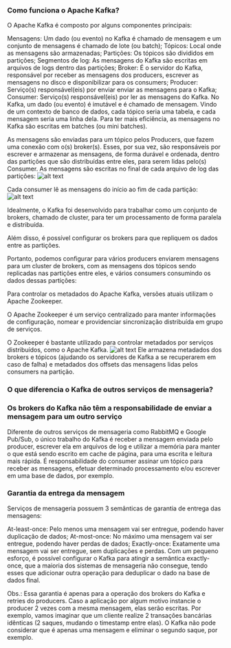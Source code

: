 
### Como funciona o Apache Kafka?
O Apache Kafka é composto por alguns componentes principais:

Mensagens: Um dado (ou evento) no Kafka é chamado de mensagem e um conjunto de mensagens é chamado de lote (ou batch);
Tópicos: Local onde as mensagens são armazenadas;
Partições: Os tópicos são divididos em partições;
Segmentos de log: As mensagens do Kafka são escritas em arquivos de logs dentro das partições;
Broker: É o servidor do Kafka, responsável por receber as mensagens dos producers, escrever as mensagens no disco e disponibilizar para os consumers;
Producer: Serviço(s) responsável(eis) por enviar enviar as mensagens para o Kafka;
Consumer: Serviço(s) responsável(eis) por ler as mensagens do Kafka.
No Kafka, um dado (ou evento) é imutável e é chamado de mensagem. Vindo de um contexto de banco de dados, cada tópico seria uma tabela, e cada mensagem seria uma linha dela. Para ter mais eficiência, as mensagens no Kafka são escritas em batches (ou mini batches).

As mensagens são enviadas para um tópico pelos Producers, que fazem uma conexão com o(s) broker(s). Esses, por sua vez, são responsáveis por escrever e armazenar as mensagens, de forma durável e ordenada, dentro das partições que são distribuídas entre eles, para serem lidas pelo(s) Consumer. As mensagens são escritas no final de cada arquivo de log das partições:
![alt text](image.png)

Cada consumer lê as mensagens do início ao fim de cada partição:
![alt text](image-1.png)

Idealmente, o Kafka foi desenvolvido para trabalhar como um conjunto de brokers, chamado de cluster, para ter um processamento de forma paralela e distribuída.

Além disso, é possível configurar os brokers para que repliquem os dados entre as partições.

Portanto, podemos configurar para vários producers enviarem mensagens para um cluster de brokers, com as mensagens dos tópicos sendo replicadas nas partições entre eles, e vários consumers consumindo os dados dessas partições:

Para controlar os metadados do Apache Kafka, versões atuais utilizam o Apache Zookeeper.

O Apache Zookeeper é um serviço centralizado para manter informações de configuração, nomear e providenciar sincronização distribuída em grupo de serviços.

O Zookeeper é bastante utilizado para controlar metadados por serviços distribuídos, como o Apache Kafka.
![alt text](image-2.png)
Ele armazena metadados dos brokers e tópicos (ajudando os servidores de Kafka a se recuperarem em caso de falha) e metadados dos offsets das mensagens lidas pelos consumers na partição.

### O que diferencia o Kafka de outros serviços de mensageria?

### Os brokers do Kafka não têm a responsabilidade de enviar a mensagem para um outro serviço
Diferente de outros serviços de mensageria como RabbitMQ e Google Pub/Sub, o único trabalho do Kafka é receber a mensagem enviada pelo producer, escrever ela em arquivos de log e utilizar a memória para manter o que está sendo escrito em cache de página, para uma escrita e leitura mais rápida. É responsabilidade do consumer assinar um tópico para receber as mensagens, efetuar determinado processamento e/ou escrever em uma base de dados, por exemplo.


### Garantia da entrega da mensagem
Serviços de mensageria possuem 3 semânticas de garantia de entrega das mensagens:

At-least-once: Pelo menos uma mensagem vai ser entregue, podendo haver duplicação de dados;
At-most-once: No máximo uma mensagem vai ser entregue, podendo haver perdas de dados;
Exactly-once: Exatamente uma mensagem vai ser entregue, sem duplicações e perdas.
Com um pequeno esforço, é possível configurar o Kafka para atingir a semântica exactly-once, que a maioria dos sistemas de mensageria não consegue, tendo esses que adicionar outra operação para deduplicar o dado na base de dados final.

Obs.: Essa garantia é apenas para a operação dos brokers do Kafka e retries do producers. Caso a aplicação por algum motivo instancie o producer 2 vezes com a mesma mensagem, elas serão escritas. Por exemplo, vamos imaginar que um cliente realize 2 transações bancárias idênticas (2 saques, mudando o timestamp entre elas). O Kafka não pode considerar que é apenas uma mensagem e eliminar o segundo saque, por exemplo.